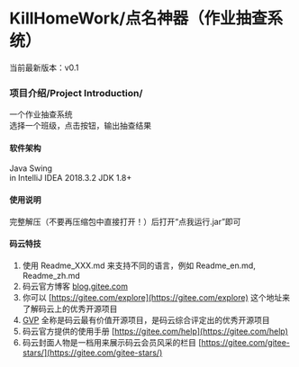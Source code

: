 # KillHomeWork/点名神器（作业抽查系统）

当前最新版本：v0.1

### 项目介绍/Project Introduction/
一个作业抽查系统  
选择一个班级，点击按钮，输出抽查结果

#### 软件架构
Java Swing  
in IntelliJ IDEA 2018.3.2
JDK 1.8+

#### 使用说明

完整解压（不要再压缩包中直接打开！）后打开“点我运行.jar”即可






#### 码云特技

1. 使用 Readme\_XXX.md 来支持不同的语言，例如 Readme\_en.md, Readme\_zh.md
2. 码云官方博客 [blog.gitee.com](https://blog.gitee.com)
3. 你可以 [https://gitee.com/explore](https://gitee.com/explore) 这个地址来了解码云上的优秀开源项目
4. [GVP](https://gitee.com/gvp) 全称是码云最有价值开源项目，是码云综合评定出的优秀开源项目
5. 码云官方提供的使用手册 [https://gitee.com/help](https://gitee.com/help)
6. 码云封面人物是一档用来展示码云会员风采的栏目 [https://gitee.com/gitee-stars/](https://gitee.com/gitee-stars/)